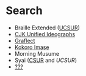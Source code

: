 # Search
* Braille Extended ([UCSUR](https://www.kreativekorp.com/ucsur/charts/Braille_Extended_UCSUR.pdf))
* [CJK Unified Ideographs](https://extendedmaster113.github.io/mana)
* [Graflect](https://maycxc.github.io/prop.html)
* [Kokoro Imase](https://extendedmaster113.github.io/kokoro)
* Morning Musume
* Syai ([CSUR](http://www.evertype.com/standards/csur/syai.html) and *UCSUR*)
* [???](https://extendedmaster113.github.io/4373)
